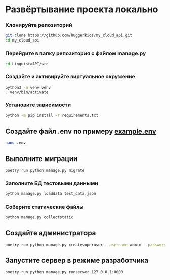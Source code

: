 # Развёртывание проекта локально

### Клонируйте репозиторий
```bash
git clone https://github.com/huggerkios/my_cloud_api.git
cd my_cloud_api
```

### Перейдите в папку репозитория с файлом manage.py
```bash
cd LinguistaAPI/src
```

### Создайте и активируйте виртуальное окружение
```bash
python3 -m venv venv
. venv/bin/activate
```

### Установите зависимости
```bash
python -m pip install -r requirements.txt
```

## Создайте файл .env по примеру [example.env](https://github.com/FSD-For-Self-Dev/LinguistaAPI/blob/develop/src/example.env)
```bash
nano .env
```

## Выполните миграции
```bash
poetry run python manage.py migrate
```

### Заполните БД тестовыми данными
```bash
python manage.py loaddata test_data.json
```

### Соберите статические файлы
```bash
python manage.py collectstatic
```

## Создайте администратора
```bash
poetry run python manage.py createsuperuser --username admin --password 123
```

## Запустите сервер в режиме разработчика
```bash
poetry run python manage.py runserver 127.0.0.1:8000
```
